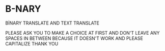 # B-NARY
BİNARY TRANSLATE AND TEXT TRANSLATE

PLEASE ASK YOU TO MAKE A CHOICE AT FIRST AND DON'T LEAVE ANY SPACES IN BETWEEN BECAUSE IT DOESN'T WORK AND PLEASE CAPITALIZE THANK YOU 

